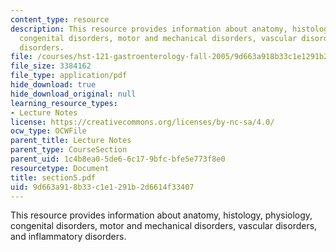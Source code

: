 ```yaml
---
content_type: resource
description: This resource provides information about anatomy, histology, physiology,
  congenital disorders, motor and mechanical disorders, vascular disorders, and inflammatory
  disorders.
file: /courses/hst-121-gastroenterology-fall-2005/9d663a918b33c1e1291b2d6614f33407_section5.pdf
file_size: 3384162
file_type: application/pdf
hide_download: true
hide_download_original: null
learning_resource_types:
- Lecture Notes
license: https://creativecommons.org/licenses/by-nc-sa/4.0/
ocw_type: OCWFile
parent_title: Lecture Notes
parent_type: CourseSection
parent_uid: 1c4b8ea0-5de6-6c17-9bfc-bfe5e773f8e0
resourcetype: Document
title: section5.pdf
uid: 9d663a91-8b33-c1e1-291b-2d6614f33407
---
```

This resource provides information about anatomy, histology, physiology, congenital disorders, motor and mechanical disorders, vascular disorders, and inflammatory disorders.